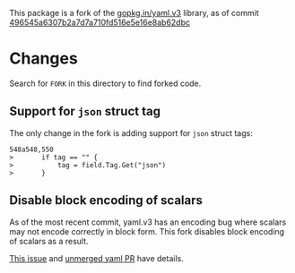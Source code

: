 This package is a fork of the [gopkg.in/yaml.v3](https://github.com/go-yaml/yaml/tree/v3) library, as of
commit [496545a6307b2a7d7a710fd516e5e16e8ab62dbc](https://github.com/go-yaml/yaml/commit/496545a6307b2a7d7a710fd516e5e16e8ab62dbc)

# Changes

Search for `FORK` in this directory to find forked code.

## Support for `json` struct tag

The only change in the fork is adding support for `json` struct tags:

```text
548a548,550
> 		if tag == "" {
> 			tag = field.Tag.Get("json")
> 		}
```

## Disable block encoding of scalars

As of the most recent commit, yaml.v3 has an encoding bug where scalars may not encode correctly in block form. This
fork disables block encoding of scalars as a result.

[This issue](https://github.com/go-yaml/yaml/issues/643) and
[unmerged yaml PR](https://github.com/go-yaml/yaml/pull/640) have details.
